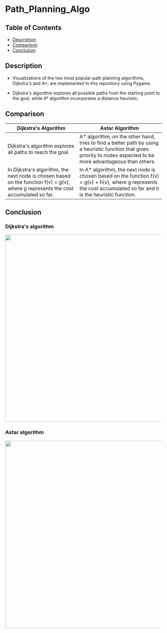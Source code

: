 # Path_Planning_Algo
## Table of Contents
* [Description](#Description "Goto Description")
* [Comparison](#Comparison "Goto Comparison")
* [Conclusion](#Conclusion "Goto Conclusion")
## Description
* Visualizations of the two most popular path planning algorithms, Dijkstra's and A*, are implemented in this repository using Pygame.

* Dijkstra's algorithm explores all possible paths from the starting point to the goal, while A* algorithm incorporates a distance heuristic.
## Comparison
|Dijkstra's Algorithm|Astar Algorithm|
|-----|--------|
|Dijkstra's algorithm explores all paths to reach the goal.| A* algorithm, on the other hand, tries to find a better path by using a heuristic function that gives priority to nodes expected to be more advantageous than others.
|In Dijkstra's algorithm, the next node is chosen based on the function f(v) = g(v), where g represents the cost accumulated so far.| In A* algorithm, the next node is chosen based on the function f(v) = g(v) + h(v), where g represents the cost accumulated so far and h is the heuristic function.
## Conclusion
### Dijkstra's algorithm
<img src="https://github.com/Gajanan-Sapsod/Path_Planning_Algo/assets/105559761/c811f395-2151-4d31-af43-1862eead7991" width="600" height="600" > 

### Astar algorithm
<img src="https://github.com/Gajanan-Sapsod/Path_Planning_Algo/assets/105559761/3067292c-9c62-4639-a7eb-9f60378f993e" width="600" height="600" >  

